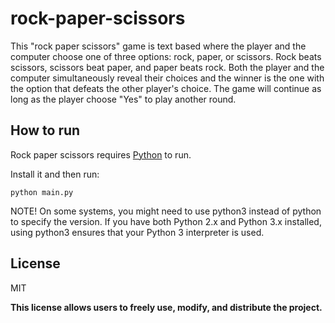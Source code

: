 # rock-paper-scissors

This "rock paper scissors" game is text based where the player and the computer choose one of three options: rock, paper, or scissors. Rock beats scissors, scissors beat paper, and paper beats rock. Both the player and the computer simultaneously reveal their choices and the winner is the one with the option that defeats the other player's choice. The game will continue as long as the player choose "Yes" to play another round.

## How to run
Rock paper scissors requires [Python](https://www.python.org/downloads/) to run.

Install it and then run:

```
python main.py
```
NOTE! On some systems, you might need to use python3 instead of python to specify the version. If you have both Python 2.x and Python 3.x installed, using python3 ensures that your Python 3 interpreter is used.

## License
MIT

**This license allows users to freely use, modify, and distribute the project.**
